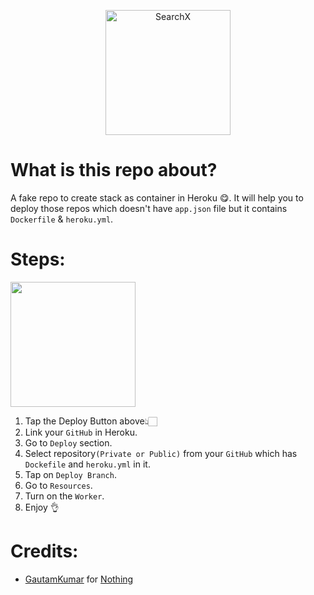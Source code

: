 <p align="center">
  <img width="200" src="https://intentionalistacom.files.wordpress.com/2017/09/nothing.gif" alt="SearchX">
</p>

# What is this repo about?
A fake repo to create stack as container in Heroku 😋. It will help you to deploy those repos which doesn't have `app.json` file but it contains `Dockerfile` & `heroku.yml`.

# Steps:

<p><a href="https://dashboard.heroku.com/new?template=https://github.com/Vaibhav-08/blank-heroku-repo"> <img src="https://img.shields.io/badge/Deploy%20To%20Heroku-blueviolet?style=for-the-badge&logo=heroku" width="200""/></a></p>

1) Tap the Deploy Button above👆🏻
2) Link your `GitHub` in Heroku.
3) Go to `Deploy` section.
4) Select repository`(Private or Public)` from your `GitHub` which has `Dockefile` and `heroku.yml` in it.
5) Tap on `Deploy Branch`.
6) Go to `Resources`.
7) Turn on the `Worker`.
8) Enjoy 👌

# Credits:
- [GautamKumar](https://github.com/gautamajay52) for [Nothing](https://github.com/gautamajay52/Heroku-fake-repo)

